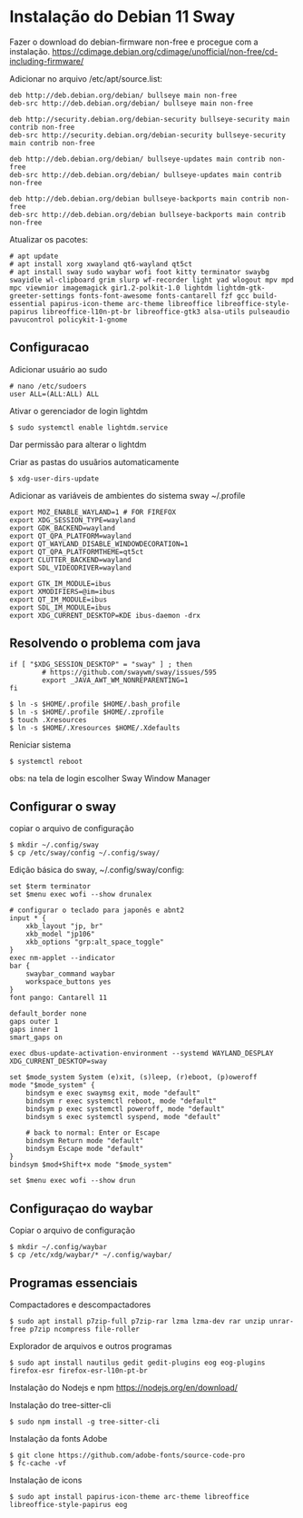 # Instalação do Debian 11 Sway
Fazer o download do debian-firmware non-free e procegue com a instalação.
https://cdimage.debian.org/cdimage/unofficial/non-free/cd-including-firmware/

Adicionar no arquivo /etc/apt/source.list:

	deb http://deb.debian.org/debian/ bullseye main non-free
	deb-src http://deb.debian.org/debian/ bullseye main non-free

	deb http://security.debian.org/debian-security bullseye-security main contrib non-free
	deb-src http://security.debian.org/debian-security bullseye-security main contrib non-free

	deb http://deb.debian.org/debian/ bullseye-updates main contrib non-free
	deb-src http://deb.debian.org/debian/ bullseye-updates main contrib non-free

	deb http://deb.debian.org/debian bullseye-backports main contrib non-free
	deb-src http://deb.debian.org/debian bullseye-backports main contrib non-free

Atualizar os pacotes:

	# apt update
	# apt install xorg xwayland qt6-wayland qt5ct
	# apt install sway sudo waybar wofi foot kitty terminator swaybg swayidle wl-clipboard grim slurp wf-recorder light yad wlogout mpv mpd mpc viewnior imagemagick gir1.2-polkit-1.0 lightdm lightdm-gtk-greeter-settings fonts-font-awesome fonts-cantarell fzf gcc build-essential papirus-icon-theme arc-theme libreoffice libreoffice-style-papirus libreoffice-l10n-pt-br libreoffice-gtk3 alsa-utils pulseaudio pavucontrol policykit-1-gnome

## Configuracao
Adicionar usuário ao sudo
	
	# nano /etc/sudoers
	user ALL=(ALL:ALL) ALL

Ativar o gerenciador de login lightdm
	
	$ sudo systemctl enable lightdm.service

Dar permissão para alterar o lightdm

	

Criar as pastas do usuãrios automaticamente

	$ xdg-user-dirs-update

Adicionar as variáveis de ambientes do sistema sway ~/.profile
	
	export MOZ_ENABLE_WAYLAND=1 # FOR FIREFOX
	export XDG_SESSION_TYPE=wayland
	export GDK_BACKEND=wayland
	export QT_QPA_PLATFORM=wayland
	export QT_WAYLAND_DISABLE_WINDOWDECORATION=1
	export QT_QPA_PLATFORMTHEME=qt5ct
	export CLUTTER_BACKEND=wayland
	export SDL_VIDEODRIVER=wayland

	export GTK_IM_MODULE=ibus
	export XMODIFIERS=@im=ibus
	export QT_IM_MODULE=ibus
	export SDL_IM_MODULE=ibus
	export XDG_CURRENT_DESKTOP=KDE ibus-daemon -drx

## Resolvendo o problema com java

	if [ "$XDG_SESSION_DESKTOP" = "sway" ] ; then
    		# https://github.com/swaywm/sway/issues/595
    		export _JAVA_AWT_WM_NONREPARENTING=1
	fi

	$ ln -s $HOME/.profile $HOME/.bash_profile
	$ ln -s $HOME/.profile $HOME/.zprofile
	$ touch .Xresources
	$ ln -s $HOME/.Xresources $HOME/.Xdefaults

Reniciar sistema
	
	$ systemctl reboot

obs: na tela de login escolher Sway Window Manager

## Configurar o sway 
copiar o arquivo de configuração

	$ mkdir ~/.config/sway
	$ cp /etc/sway/config ~/.config/sway/

Edição básica do sway, ~/.config/sway/config:

	set $term terminator
	set $menu exec wofi --show drunalex
	
	# configurar o teclado para japonês e abnt2
	input * {
		xkb_layout "jp, br"
		xkb_model "jp106"
		xkb_options "grp:alt_space_toggle"
	}
	exec nm-applet --indicator
	bar {
		swaybar_command waybar
		workspace_buttons yes
	}
	font pango: Cantarell 11
	
	default_border none
	gaps outer 1
	gaps inner 1
	smart_gaps on
	
	exec dbus-update-activation-environment --systemd WAYLAND_DESPLAY XDG_CURRENT_DESKTOP=sway

	set $mode_system System (e)xit, (s)leep, (r)eboot, (p)oweroff
	mode "$mode_system" {
		bindsym e exec swaymsg exit, mode "default"
		bindsym r exec systemctl reboot, mode "default"
		bindsym p exec systemctl poweroff, mode "default"
		bindsym s exec systemctl syspend, mode "default"
	
		# back to normal: Enter or Escape
		bindsym Return mode "default"
		bindsym Escape mode "default"
	}
	bindsym $mod+Shift+x mode "$mode_system"

	set $menu exec wofi --show drun
	
## Configuraçao do waybar
Copiar o arquivo de configuração

	$ mkdir ~/.config/waybar
	$ cp /etc/xdg/waybar/* ~/.config/waybar/

## Programas essenciais
Compactadores e descompactadores
	
	$ sudo apt install p7zip-full p7zip-rar lzma lzma-dev rar unzip unrar-free p7zip ncompress file-roller

Explorador de arquivos e outros programas

	$ sudo apt install nautilus gedit gedit-plugins eog eog-plugins firefox-esr firefox-esr-l10n-pt-br

Instalação do Nodejs e npm
https://nodejs.org/en/download/

Instalação do tree-sitter-cli
	
	$ sudo npm install -g tree-sitter-cli
 
 Instalação da fonts Adobe
 	
	$ git clone https://github.com/adobe-fonts/source-code-pro
 	$ fc-cache -vf

Instalação de icons
	
	$ sudo apt install papirus-icon-theme arc-theme libreoffice libreoffice-style-papirus eog
